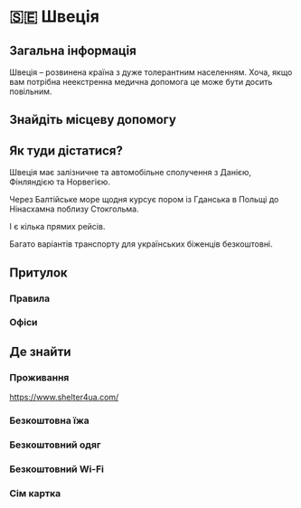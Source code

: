 # 🇸🇪 Швеція

## Загальна інформація

Швеція – розвинена країна з дуже толерантним населенням. Хоча, якщо вам потрібна неекстренна медична допомога
це може бути досить повільним.

## Знайдіть місцеву допомогу

## Як туди дістатися?

Швеція має залізничне та автомобільне сполучення з Данією, Фінляндією та Норвегією.

Через Балтійське море щодня курсує пором із Гданська в Польщі до Нінасхамна поблизу Стокгольма.

І є кілька прямих рейсів.

Багато варіантів транспорту для українських біженців безкоштовні.

## Притулок

### Правила

### Офіси

## Де знайти

### Проживання

https://www.shelter4ua.com/

### Безкоштовна їжа

### Безкоштовний одяг

### Безкоштовний Wi-Fi

### Сім картка
